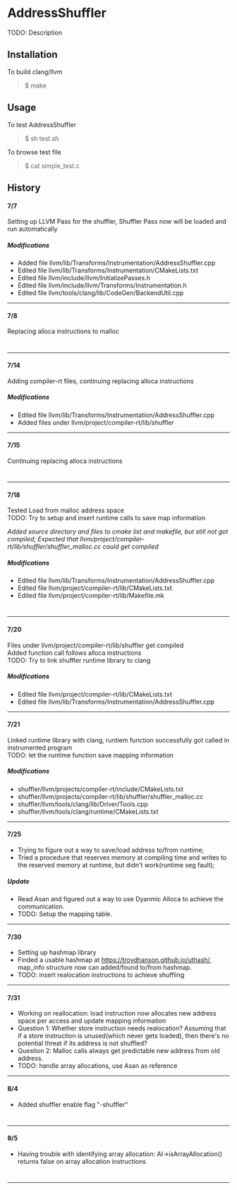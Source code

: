 # AddressShuffler
TODO: Description
## Installation
To build clang/llvm
> $ make
## Usage
To test AddressShuffler
> $ sh test.sh

To browse test file
> $ cat simple_test.c
## History
#### 7/7
Setting up LLVM Pass for the shuffler, Shuffler Pass now will be loaded and run automatically
##### Modifications
- Added file llvm/lib/Transforms/Instrumentation/AddressShuffler.cpp
- Edited file llvm/lib/Transforms/Instrumentation/CMakeLists.txt
- Edited file llvm/include/llvm/InitializePasses.h
- Edited file llvm/include/llvm/Transforms/Instrumentation.h
- Edited file llvm/tools/clang/lib/CodeGen/BackendUtil.cpp
---
#### 7/8
Replacing alloca instructions to malloc
#
---
#### 7/14
Adding compiler-rt files, continuing replacing alloca instructions
##### Modifications
- Edited file llvm/lib/Transforms/Instrumentation/AddressShuffler.cpp
- Added files under llvm/project/compiler-rt/lib/shuffler
---
#### 7/15
Continuing replacing alloca instructions
#
---
#### 7/18
Tested Load from malloc address space   
TODO: Try to setup and insert runtime calls to save map information   

*Added source directory and files to cmake list and makefile, but still not got compiled; Expected that llvm/project/compiler-rt/lib/shuffler/shuffler_malloc.cc could get compiled*
##### Modifications
- Edited file llvm/lib/Transforms/Instrumentation/AddressShuffler.cpp
- Edited file llvm/project/compiler-rt/lib/CMakeLists.txt
- Edited file llvm/project/compiler-rt/lib/Makefile.mk   
#
---
#### 7/20
Files under llvm/project/compiler-rt/lib/shuffler get compiled   
Added function call follows alloca instructions   
TODO: Try to link shuffler runtime library to clang
##### Modifications
- Edited file llvm/project/compiler-rt/lib/CMakeLists.txt
- Edited file llvm/lib/Transforms/Instrumentation/AddressShuffler.cpp
---
#### 7/21
Linked runtime library with clang, runtiem function successfully got called in instrumented program   
TODO: let the runtime function save mapping information
##### Modifications
- shuffler/llvm/projects/compiler-rt/include/CMakeLists.txt
- shuffler/llvm/projects/compiler-rt/lib/shuffler/shuffler_malloc.cc
- shuffler/llvm/tools/clang/lib/Driver/Tools.cpp
- shuffler/llvm/tools/clang/runtime/CMakeLists.txt
- ---
#### 7/25
- Trying to figure out a way to save/load address to/from runtime;
- Tried a procedure that reserves memory at compiling time and writes to the reserved memory at runtime, but didn't work(runtime seg fault);
##### Update
- Read Asan and figured out a way to use Dyanmic Alloca to achieve the communication.
- TODO: Setup the mapping table.
---
#### 7/30
- Setting up hashmap library
- Finded a usable hashmap at https://troydhanson.github.io/uthash/, map_info structure now can added/found to/from hashmap.    
- TODO: insert realocation instructions to achieve shuffling
---
#### 7/31
- Working on reallocation: load instruction now allocates new address space per access and update mapping information
- Question 1: Whether store instruction needs realocation? Assuming that if a store instruction is unused(which never gets loaded), then there's no potential threat if its address is not shuffled?
- Question 2: Malloc calls always get predictable new address from old address.
- TODO: handle array allocations, use Asan as reference
---
#### 8/4
- Added shuffler enable flag "-shuffler"
#
---
#### 8/5
- Having trouble with identifying array allocation: AI->isArrayAllocation() returns false on array allocation instructions
#
---